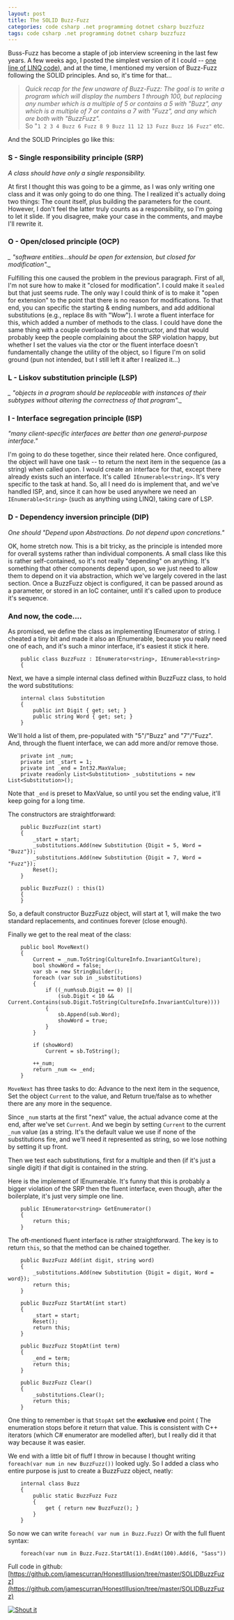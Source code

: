 ```yaml
---
layout: post
title: The SOLID Buzz-Fuzz
categories: code csharp .net programming dotnet csharp buzzfuzz
tags: code csharp .net programming dotnet csharp buzzfuzz
---
```

Buss-Fuzz has become a staple of job interview screening in the last few years.  A few weeks ago, I posted the simplest version of it I could -- [one line of LINQ code](http://honestillusion.com/blog/2013/08/30/Buzz-fuzz-in-linq/)), and at the time, I mentioned my version of Buzz-Fuzz following the SOLID principles.  And so, it's time for that...

> *Quick recap for the few unaware of Buzz-Fuzz: The goal is to write a program which will display the numbers 1 through 100, but replacing any number which is a multiple of 5 or contains a 5 with "Buzz", any which is a multiple of 7 or contains a 7 with "Fuzz", and any which are both with "BuzzFuzz".*  
> So "`1 2 3 4 Buzz 6 Fuzz 8 9 Buzz 11 12 13 Fuzz Buzz 16 Fuzz"` etc.

And the SOLID Principles go like this:

### S - Single responsibility principle (SRP)
*_A class should have only a single responsibility._*

At first I thought this was going to be a gimme, as I was only writing one class and it was only going to do one thing. The I realized it's actually doing two things: The count itself, plus building the parameters for the count.  However, I don't feel the latter truly counts as a responsibility, so I'm going to let it slide.  If you disagree, make your case in the comments, and maybe I'll rewrite it.

### O - Open/closed principle (OCP)
*_ "software entities...should be open for extension, but closed for modification"._*

Fulfilling this one caused the problem in the previous paragraph.  First of all, I'm not sure how to make it "closed for modification".  I could make it `sealed` but that just seems rude.  The only way I could think of is to make it "open for extension" to the point that there is no reason for modifications.  To that end, you can specific the starting &amp; ending numbers, and add additional substitutions (e.g., replace 8s with "Wow").  I wrote a fluent interface for this, which added a number of methods to the class.  I could have done the same thing with a couple overloads to the constructor, and that would probably keep the people complaining about the SRP violation happy, but whether I set the values via the ctor or the fluent interface doesn't fundamentally change the utility of the object, so I figure I'm on solid ground (pun not intended, but I still left it after I realized it...)

### L - Liskov substitution principle (LSP)
*_ "objects in a program should be replaceable with instances of their subtypes without altering the correctness of that program"._*

### I - Interface segregation principle (ISP)
*_"many client-specific interfaces are better than one general-purpose interface."_*

I'm going to do these together, since their related here.  Once configured, the object will have one task -- to return the next item in the sequence (as a string) when called upon.    I would create an interface for that, except there already exists such an interface.  It's called` IEnumerable<string>`.  It's very specific to the task at hand.   So, all I need do is implement that, and we've handled ISP, and, since it can how be used anywhere we need an `IEnumerable<String>` (such as anything using LINQ), taking care of LSP.

### D - Dependency inversion principle (DIP)
*_One should "Depend upon Abstractions. Do not depend upon concretions."_*
 
OK, home stretch now.    This is a bit tricky, as the principle is intended more for overall systems rather than individual components.   A small class like this is rather self-contained, so it's not really "depending" on anything.  It's something that other components depend upon, so we just need to allow them to depend on it via abstraction, which we've largely covered in the last section.   Once a BuzzFuzz object is configured, it can be passed around as a parameter, or stored in an IoC container, until it's called upon to produce it's sequence.


### And now, the code....
As promised, we define the class as implementing IEnumerator of string.  I cheated a tiny bit and made it also an IEnumerable, because you really need one of each, and it's such a minor interface, it's easiest it stick it here.

		public class BuzzFuzz : IEnumerator<string>, IEnumerable<string>
		{
 
Next, we have a simple internal class defined within BuzzFuzz class, to hold the word substitutions:

		internal class Substitution
		{
			public int Digit { get; set; }
			public string Word { get; set; }
		}

 We'll hold a list of them, pre-populated with "5"/"Buzz" and "7"/"Fuzz".   And, through the fluent interface, we can add more and/or remove those.
 
		private int _num;
		private int _start = 1;
		private int _end = Int32.MaxValue;
		private readonly List<Substitution> _substitutions = new List<Substitution>();

Note that `_end` is preset to MaxValue, so until you set the ending  value, it'll keep going for a long time.
 
 The constructors are straightforward:
 
		public BuzzFuzz(int start)
		{
			_start = start;
			_substitutions.Add(new Substitution {Digit = 5, Word = "Buzz"});
			_substitutions.Add(new Substitution {Digit = 7, Word = "Fuzz"});
			Reset();
		}

		public BuzzFuzz() : this(1)
		{
		}

So, a default constructor BuzzFuzz object, will start at 1, will make the two standard replacements, and continues forever (close enough). 

Finally we get to the real meat of the class:

		public bool MoveNext()
		{
			Current = _num.ToString(CultureInfo.InvariantCulture);
			bool showWord = false;
			var sb = new StringBuilder();
			foreach (var sub in _substitutions)
			{
				if ((_num%sub.Digit == 0) ||
				    (sub.Digit < 10 && Current.Contains(sub.Digit.ToString(CultureInfo.InvariantCulture))))
				{
					sb.Append(sub.Word);
					showWord = true;
				}
			}

			if (showWord)
				Current = sb.ToString();

			++_num;
			return _num <= _end;
		}

`MoveNext` has three tasks to do: Advance to the next item in the sequence, Set the object `Current` to the value, and Return true/false as to whether there are any more in the sequence.

Since `_num` starts at the first "next" value, the actual advance come at the end, after we've set `Current`.  And we begin by setting `Current` to the current `_num` value (as a string.  It's the default value we use if none of the substitutions fire, and we'll need it represented as string, so we lose nothing by setting it up front.

Then we test each substitutions, first for a multiple and then (if it's just a single digit) if that digit is contained in the string.

Here is the implement of IEnumerable.  It's funny that this is probably a bigger violation of the SRP then the fluent interface, even though, after the boilerplate, it's just very simple one line.

		public IEnumerator<string> GetEnumerator()
		{
			return this;
		}
 
 
 The oft-mentioned fluent interface is rather straightforward.   The key is to return `this`, so that the method can be chained together.
 
		public BuzzFuzz Add(int digit, string word)
		{
			_substitutions.Add(new Substitution {Digit = digit, Word = word});
			return this;
		}

		public BuzzFuzz StartAt(int start)
		{
			_start = start;
			Reset();
			return this;
		}

		public BuzzFuzz StopAt(int term)
		{
			_end = term;
			return this;
		}

		public BuzzFuzz Clear()
		{
			_substitutions.Clear();
			return this;
		}

 One thing to remember is that `StopAt` set the **exclusive** end point ( The enumeration stops before it return that value.  This is consistent with C++ iterators (which C# enumerator are modelled after), but I really did it that way because it was easier.
 
 We end with a little bit of fluff I throw in because I thought writing `foreach(var num in new BuzzFuzz())` looked ugly.   So I added a class who entire purpose is just to create a BuzzFuzz object, neatly:
 
		internal class Buzz
		{
			public static BuzzFuzz Fuzz
			{
				get { return new BuzzFuzz(); }
			}
		}

So now we can write `foreach( var num in Buzz.Fuzz)`   Or with the full fluent syntax:

		foreach(var num in Buzz.Fuzz.StartAt(1).EndAt(100).Add(6, "Sass"))
    
 
 
 Full code in github:  [https://github.com/jamescurran/HonestIllusion/tree/master/SOLIDBuzzFuzz](https://github.com/jamescurran/HonestIllusion/tree/master/SOLIDBuzzFuzz)

<a rev="vote-for" href="http://dotnetshoutout.com/The-SOLID-Buzz-Fuzz-HonestIllusionCom"><img alt="Shout it" src="http://dotnetshoutout.com/image.axd?url=http%3A%2F%2Fhonestillusion.com%2Fblog%2F2013%2F12%2F19%2Fsolid-buzzfuzz%2F" style="border:0px"/></a>
